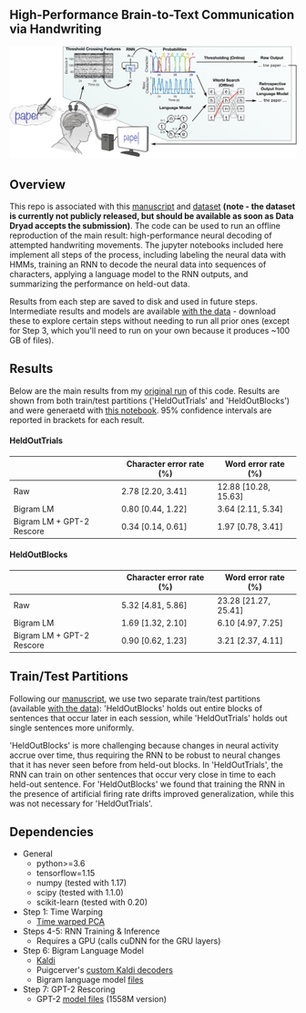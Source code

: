## High-Performance Brain-to-Text Communication via Handwriting
[![System diagram](systemDiagram.png)](https://www.biorxiv.org/content/10.1101/2020.07.01.183384v1.abstract)

## Overview

This repo is associated with this [manuscript](https://www.biorxiv.org/content/10.1101/2020.07.01.183384v1.abstract) and [dataset](https://doi.org/10.5061/dryad.wh70rxwmv) **(note - the dataset is currently not publicly released, but should be available as soon as Data Dryad accepts the submission)**. The code can be used to run an offline reproduction of the main result: high-performance neural decoding of attempted handwriting movements. The jupyter notebooks included here implement all steps of the process, including labeling the neural data with HMMs, training an RNN to decode the neural data into sequences of characters, applying a language model to the RNN outputs, and summarizing the performance on held-out data. 

Results from each step are saved to disk and used in future steps. Intermediate results and models are available [with the data](https://doi.org/10.5061/dryad.wh70rxwmv) - download these to explore certain steps without needing to run all prior ones (except for Step 3, which you'll need to run on your own because it produces ~100 GB of files). 

## Results

Below are the main results from my [original run](https://doi.org/10.5061/dryad.wh70rxwmv) of this code. Results are shown from both train/test partitions ('HeldOutTrials' and 'HeldOutBlocks') and were generaetd with [this notebook](SummarizeRNNPerformance.ipynb). 95% confidence intervals are reported in brackets for each result. 

#### HeldOutTrials

| | Character error rate (%) | Word error rate (%) |
| --- | --- | --- |
| Raw | 2.78 [2.20, 3.41] | 12.88 [10.28, 15.63] |
| Bigram LM | 0.80 [0.44, 1.22] | 3.64 [2.11, 5.34] |
| Bigram LM + GPT-2 Rescore | 0.34 [0.14, 0.61] | 1.97 [0.78, 3.41] |

#### HeldOutBlocks

| | Character error rate (%) | Word error rate (%) |
| --- | --- | --- |
| Raw | 5.32 [4.81, 5.86] | 23.28 [21.27, 25.41] |
| Bigram LM | 1.69 [1.32, 2.10] | 6.10 [4.97, 7.25] |
| Bigram LM + GPT-2 Rescore | 0.90 [0.62, 1.23] | 3.21 [2.37, 4.11] |

## Train/Test Partitions

Following our [manuscript](https://www.biorxiv.org/content/10.1101/2020.07.01.183384v1.abstract), we use two separate train/test partitions (available [with the data](https://doi.org/10.5061/dryad.wh70rxwmv)): 'HeldOutBlocks' holds out entire blocks of sentences that occur later in each session, while 'HeldOutTrials' holds out single sentences more uniformly. 

'HeldOutBlocks' is more challenging because changes in neural activity accrue over time, thus requiring the RNN to be robust to neural changes that it has never seen before from held-out blocks. In 'HeldOutTrials', the RNN can train on other sentences that occur very close in time to each held-out sentence. For 'HeldOutBlocks' we found that training the RNN in the presence of artificial firing rate drifts improved generalization, while this was not necessary for 'HeldOutTrials'.

## Dependencies

- General
  - python>=3.6 
  - tensorflow=1.15
  - numpy (tested with 1.17)
  - scipy (tested with 1.1.0)
  - scikit-learn (tested with 0.20)
- Step 1: Time Warping
  - [Time warped PCA](https://github.com/ganguli-lab/twpca)
- Steps 4-5: RNN Training & Inference
  - Requires a GPU (calls cuDNN for the GRU layers)
- Step 6: Bigram Language Model
  - [Kaldi](https://github.com/kaldi-asr/kaldi)
  - Puigcerver's [custom Kaldi decoders](https://github.com/jpuigcerver/kaldi-decoders)
  - Bigram language model [files](https://doi.org/10.5061/dryad.wh70rxwmv) 
- Step 7: GPT-2 Rescoring
  - GPT-2 [model files](https://github.com/openai/gpt-2) (1558M version)
